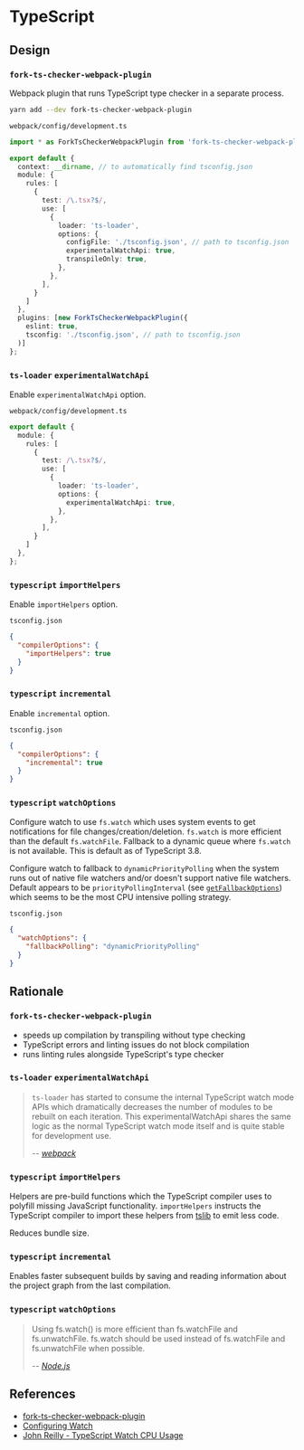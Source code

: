 # TypeScript

## Design

### `fork-ts-checker-webpack-plugin`

Webpack plugin that runs TypeScript type checker in a separate process.

```bash
yarn add --dev fork-ts-checker-webpack-plugin
```

`webpack/config/development.ts`
```typescript
import * as ForkTsCheckerWebpackPlugin from 'fork-ts-checker-webpack-plugin';

export default {
  context: __dirname, // to automatically find tsconfig.json
  module: {
    rules: [
      {
        test: /\.tsx?$/,
        use: [
          {
            loader: 'ts-loader',
            options: {
              configFile: './tsconfig.json', // path to tsconfig.json
              experimentalWatchApi: true,
              transpileOnly: true,
            },
          },
        ],
      }
    ]
  },
  plugins: [new ForkTsCheckerWebpackPlugin({
    eslint: true,
    tsconfig: './tsconfig.json', // path to tsconfig.json
  )]
};
```

### `ts-loader` `experimentalWatchApi`

Enable `experimentalWatchApi` option.

`webpack/config/development.ts`
```typescript
export default {
  module: {
    rules: [
      {
        test: /\.tsx?$/,
        use: [
          {
            loader: 'ts-loader',
            options: {
              experimentalWatchApi: true,
            },
          },
        ],
      }
    ]
  },
};
```

### `typescript` `importHelpers`

Enable `importHelpers` option.

`tsconfig.json`
```json
{
  "compilerOptions": {
    "importHelpers": true
  }
}
```

### `typescript` `incremental`

Enable `incremental` option.

`tsconfig.json`
```json
{
  "compilerOptions": {
    "incremental": true
  }
}
```

### `typescript` `watchOptions`

Configure watch to use `fs.watch` which uses system events to get notifications for file changes/creation/deletion.
`fs.watch` is more efficient than the default `fs.watchFile`.
Fallback to a dynamic queue where `fs.watch` is not available.
This is default as of TypeScript 3.8.

Configure watch to fallback to `dynamicPriorityPolling` when the system runs out of native file watchers and/or doesn't support native file watchers.
Default appears to be `priorityPollingInterval` (see [`getFallbackOptions`](https://github.com/microsoft/TypeScript/blob/master/src/compiler/watchUtilities.ts)) which seems to be the most CPU intensive polling strategy.

`tsconfig.json`
```json
{
  "watchOptions": {
    "fallbackPolling": "dynamicPriorityPolling"
  }
}
```

## Rationale

### `fork-ts-checker-webpack-plugin`

- speeds up compilation by transpiling without type checking
- TypeScript errors and linting issues do not block compilation
- runs linting rules alongside TypeScript's type checker

### `ts-loader` `experimentalWatchApi`

> `ts-loader` has started to consume the internal TypeScript watch mode APIs which dramatically decreases the number of modules to be rebuilt on each iteration. This experimentalWatchApi shares the same logic as the normal TypeScript watch mode itself and is quite stable for development use.
>
> -- <cite>[webpack](https://webpack.js.org/guides/build-performance/#typescript-loader)</cite>

### `typescript` `importHelpers`

Helpers are pre-build functions which the TypeScript compiler uses to polyfill missing JavaScript functionality.
`importHelpers` instructs the TypeScript compiler to import these helpers from [tslib](https://github.com/Microsoft/tslib) to emit less code.

Reduces bundle size.

### `typescript` `incremental`

Enables faster subsequent builds by saving and reading information about the project graph from the last compilation.

### `typescript` `watchOptions`

> Using fs.watch() is more efficient than fs.watchFile and fs.unwatchFile. fs.watch should be used instead of fs.watchFile and fs.unwatchFile when possible.
>
> -- <cite>[Node.js](https://nodejs.org/api/fs.html#fs_fs_watchfile_filename_options_listener)</cite>

## References

- [fork-ts-checker-webpack-plugin](https://github.com/TypeStrong/fork-ts-checker-webpack-plugin)
- [Configuring Watch](https://github.com/microsoft/TypeScript-Handbook/blob/master/pages/Configuring%20Watch.md)
- [John Reilly - TypeScript Watch CPU Usage](https://blog.johnnyreilly.com/2019/05/typescript-and-high-cpu-usage-watch.html)
